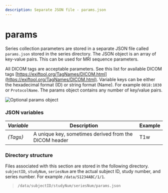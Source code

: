 ```yaml
---
description: Separate JSON file - params.json
---
```


# params

Series collection parameters are stored in a separate JSON file called `params.json` stored in the series directory. The JSON object is an array of key-value pairs. This can be used for MRI sequence parameters.

All DICOM tags are acceptable parameters. See this list for available DICOM tags [https://exiftool.org/TagNames/DICOM.html](https://exiftool.org/TagNames/DICOM.html). Variable keys can be either the hexadecimal format (ID) or string format (Name). For example `0018:1030` or `ProtocolName`. The params object contains any number of key/value pairs.

![Optional params object](https://mermaid.ink/img/pako:eNptkj1rwzAQhv-KURYFHMjgLip0apdSWmhWQ7laZ0eJZAt90ISQ\_96TYzkljQfdY98jvebsE2sGiUywzoHdFm-fdV\_Q5YYh8NfNx\_tIy9XqSUIAnpbl41Wh518Wmj10yDPc9K2yqFWPns90Y-DBolMG--D5H85WyiTLx-8dNqRkyP18n5wQpaKkqd4xDIKPjpQMdxzpYuf5uM7dy4Epgl4vJYzlfxt60EevPM8wK-OGNA9wYGgYY8ndeTTToDcWG57hmnLUWFw2Fq3SWizaFh\_W69IHN-xRLKqqmnj1o2TYisoeWMkMOgNK0kc-pZNqFrZosGaCUGILUYea1f2Z1GgpFV-kCoNjogXtsWQQw7A59g0TwUXM0rMC-mfMZJ1\_AaHFxtI)

### JSON variables

| _**Variable**_ | **Description**                                       | **Example** |
| -------------- | ----------------------------------------------------- | ----------- |
| _{Tags}_       | A unique key, sometimes derived from the DICOM header | T1w         |

### Directory structure

Files associated with this section are stored in the following directory. `subjectID`, `studyNum`, `seriesNum` are the actual subject ID, study number, and series number. For example `/data/S1234ABC/1/1`.

> `/data/subjectID/studyNum/seriesNum/params.json`
